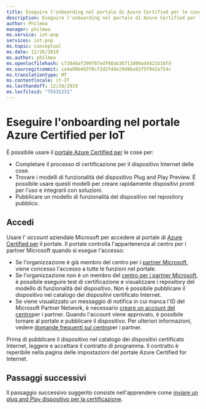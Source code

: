 ```yaml
---
title: Eseguire l'onboarding nel portale di Azure Certified per le cose | Microsoft Docs
description: Eseguire l'onboarding nel portale di Azure Certified per l'it.
author: Philmea
manager: philmea
ms.service: iot-pnp
services: iot-pnp
ms.topic: conceptual
ms.date: 12/26/2019
ms.author: philmea
ms.openlocfilehash: c73848af299f87edf60ab36713d09ad4421b18fd
ms.sourcegitcommit: ce4a99b493f8cf2d2fd4e29d9ba92f5f942a754c
ms.translationtype: MT
ms.contentlocale: it-IT
ms.lasthandoff: 12/28/2019
ms.locfileid: "75531231"
---
```

# <a name="onboard-to-the-azure-certified-for-iot-portal"></a>Eseguire l'onboarding nel portale Azure Certified per IoT

È possibile usare il [portale Azure Certified per](https://aka.ms/ACFI) le cose per:

- Completare il processo di certificazione per il dispositivo Internet delle cose.
- Trovare i modelli di funzionalità del dispositivo Plug and Play Preview. È possibile usare questi modelli per creare rapidamente dispositivi pronti per l'uso e integrarli con soluzioni.
- Pubblicare un modello di funzionalità del dispositivo nel repository pubblico.

## <a name="sign-in"></a>Accedi

Usare l' _account_ aziendale Microsoft per accedere al portale di [Azure Certified per](https://aka.ms/ACFI) il portale. Il portale controlla l'appartenenza al centro per i partner Microsoft quando si esegue l'accesso:

- Se l'organizzazione è già membro del centro per i [partner Microsoft](https://docs.microsoft.com/partner-center/), viene concesso l'accesso a tutte le funzioni nel portale.
- Se l'organizzazione non è un membro del [centro per i partner Microsoft](https://docs.microsoft.com/partner-center/), è possibile eseguire test di certificazione e visualizzare i repository del modello di funzionalità del dispositivo. Non è possibile pubblicare il dispositivo nel catalogo dei dispositivi certificato Internet.
- Se viene visualizzato un messaggio di notifica in cui manca l'ID del Microsoft Partner Network, è necessario [creare un account del centro](https://docs.microsoft.com/partner-center/mpn-create-a-partner-center-account)per i partner. Quando l'account viene approvato, è possibile tornare al portale e pubblicare il dispositivo. Per ulteriori informazioni, vedere [domande frequenti sul centro](https://support.microsoft.com/help/4340639/partner-center-account-faqs)per i partner.

Prima di pubblicare il dispositivo nel catalogo dei dispositivi certificato Internet, leggere e accettare il contratto di programma. Il contratto è reperibile nella pagina delle impostazioni del portale Azure Certified for Internet.

## <a name="next-steps"></a>Passaggi successivi

Il passaggio successivo suggerito consiste nell'apprendere come [inviare un plug and Play dispositivo per la certificazione](tutorial-certification-test.md).
